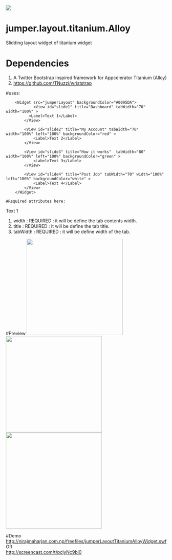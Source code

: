 <img src="http://gitt.io/badge.svg"/>

# jumper.layout.titanium.Alloy
Slidding layout widget of titanium widget

# Dependencies 

1. A Twitter Bootstrap inspired framework for Appcelerator Titanium (Alloy)
1. https://github.com/TNuzzi/wriststrap

#uses:

		<Widget src="jumperLayout" backgroundColor="#0095DA">
			    <View id="slide1" title="Dashboard" tabWidth="70" width="100%" >
	          <Label>Text 1</Label> 
	        </View>

	        <View id="slide2" title="My Account" tabWidth="70" width="100%" left="100%" backgroundColor="red" >
	          	<Label>Text 2</Label> 
	        </View>

	        <View id="slide3" title="How it works"  tabWidth="80" width="100%" left="100%" backgroundColor="green" >
	        	<Label>Text 3</Label> 
	        </View>

	        <View id="slide4" title="Post Job" tabWidth="70" width="100%" left="100%" backgroundColor="white" >
	        	<Label>Text 4</Label> 
	        </View>
		</Widget>
		
	#Required attributes here:
  <View id="slide1" title="Dashboard" tabWidth="70" width="100%" >
    <Label>Text 1</Label> 
  </View>
  
  1. width    : REQUIRED : it will be define the tab contents width.
  2. title    : REQUIRED : it will be define the tab title.
  2. tabWidth : REQUIRED : it will be define width of the tab.
  
  #Preview
  <img width="300" src="http://nirajmaharjan.com.np/freefiles/tab1.png"/>
  <img width="300" src="http://nirajmaharjan.com.np/freefiles/tab2.png"/>
  <img width="300" src="http://nirajmaharjan.com.np/freefiles/tab3.png"/>
  
  #Demo
  http://nirajmaharjan.com.np/freefiles/jumperLayoutTitaniumAlloyWidget.swf
  OR
  <br>
  http://screencast.com/t/pclyNc9bi0
